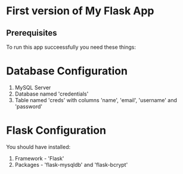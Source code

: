 # First version of My Flask App

## Prerequisites
To run this app succeessfully you need these things:

# Database Configuration
1. MySQL Server
2. Database named 'credentials'
3. Table named 'creds' with columns 'name', 'email', 'username' and 'password'

# Flask Configuration
You should have installed:
1. Framework - 'Flask'
2. Packages - 'flask-mysqldb' and 'flask-bcrypt'
